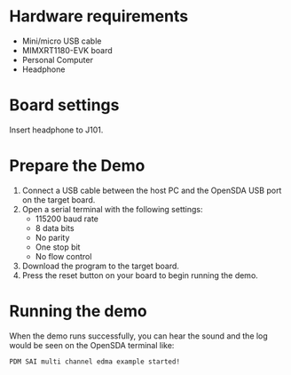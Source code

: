 Hardware requirements
=====================
- Mini/micro USB cable
- MIMXRT1180-EVK board
- Personal Computer
- Headphone

Board settings
============
Insert headphone to J101.

Prepare the Demo
===============
1.  Connect a USB cable between the host PC and the OpenSDA USB port on the target board.
2.  Open a serial terminal with the following settings:
    - 115200 baud rate
    - 8 data bits
    - No parity
    - One stop bit
    - No flow control
3.  Download the program to the target board.
4.  Press the reset button on your board to begin running the demo.

Running the demo
================
When the demo runs successfully, you can hear the sound and the log would be seen on the OpenSDA terminal like:
~~~~~~~~~~~~~~~~~~~~~~~~~~~~~~~~~~~
PDM SAI multi channel edma example started!
~~~~~~~~~~~~~~~~~~~~~~~~~~~~~~~~~~~
